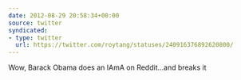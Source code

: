 ```yaml
---
date: 2012-08-29 20:58:34+00:00
source: twitter
syndicated:
- type: twitter
  url: https://twitter.com/roytang/statuses/240916376892620800/
---
```


Wow, Barack Obama does an IAmA on Reddit...and breaks it